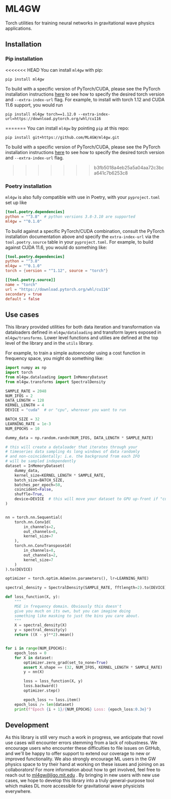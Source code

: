 # ML4GW

Torch utilities for training neural networks in gravitational wave physics applications.

## Installation
### Pip installation
<<<<<<< HEAD
You can install `ml4gw` with pip:

```console
pip install ml4gw
```

To build with a specific version of PyTorch/CUDA, please see the PyTorch installation instructions [here](https://pytorch.org/get-started/previous-versions/) to see how to specify the desired torch version and `--extra-index-url` flag. For example, to install with torch 1.12 and CUDA 11.6 support, you would run

```console
pip install ml4gw torch==1.12.0 --extra-index-url=https://download.pytorch.org/whl/cu116
```
=======
You can install `ml4gw` by pointing `pip` at this repo:

```console
pip install git+https://github.com/ML4GW/ml4gw.git
```

To build with a specific version of PyTorch/CUDA, please see the PyTorch installation instructions [here](https://pytorch.org/get-started/previous-versions/) to see how to specify the desired torch version and `--extra-index-url` flag.
>>>>>>> b3fb5018a4eb25a5a04aa72c3bca641c7b6253c8

### Poetry installation
`ml4gw` is also fully compatible with use in Poetry, with your `pyproject.toml` set up like

```toml
[tool.poetry.dependencies]
python = "^3.8"  # python versions 3.8-3.10 are supported
ml4gw = "^0.1.0"
```

To build against a specific PyTorch/CUDA combination, consult the PyTorch installation documentation above and specify the `extra-index-url` via the `tool.poetry.source` table in your `pyproject.toml`. For example, to build against CUDA 11.6, you would do something like:

```toml
[tool.poetry.dependencies]
python = "^3.8"
ml4gw = "^0.1.0"
torch = {version = "^1.12", source = "torch"}

[[tool.poetry.source]]
name = "torch"
url = "https://download.pytorch.org/whl/cu116"
secondary = true
default = false
```

## Use cases
This library provided utilities for both data iteration and transformation via dataloaders defined in `ml4gw/dataloading` and transform layers exposed in `ml4gw/transforms`. Lower level functions and utilies are defined at the top level of the library and in the `utils` library.

For example, to train a simple autoencoder using a cost function in frequency space, you might do something like:

```python
import numpy as np
import torch
from ml4gw.dataloading import InMemoryDataset
from ml4gw.transforms import SpectralDensity

SAMPLE_RATE = 2048
NUM_IFOS = 2
DATA_LENGTH = 128
KERNEL_LENGTH = 4
DEVICE = "cuda"  # or "cpu", wherever you want to run

BATCH_SIZE = 32
LEARNING_RATE = 1e-3
NUM_EPOCHS = 10

dummy_data = np.random.randn(NUM_IFOS, DATA_LENGTH * SAMPLE_RATE)

# this will create a dataloader that iterates through your
# timeseries data sampling 4s long windows of data randomly
# and non-coincidentally: i.e. the background from each IFO
# will be sampled independently
dataset = InMemoryDataset(
    dummy_data,
    kernel_size=KERNEL_LENGTH * SAMPLE_RATE,
    batch_size=BATCH_SIZE,
    batches_per_epoch=50,
    coincident=False,
    shuffle=True,
    device=DEVICE  # this will move your dataset to GPU up-front if "cuda"
)


nn = torch.nn.Sequential(
    torch.nn.Conv1d(
        in_channels=2,
        out_channels=8,
        kernel_size=7
    ),
    torch.nn.ConvTranspose1d(
        in_channels=8,
        out_channels=2,
        kernel_size=7
    )
).to(DEVICE)

optimizer = torch.optim.Adam(nn.parameters(), lr=LEARNING_RATE)

spectral_density = SpectralDensity(SAMPLE_RATE, fftlength=2).to(DEVICE)

def loss_function(X, y):
    """
    MSE in frequency domain. Obviously this doesn't
    give you much on its own, but you can imagine doing
    something like masking to just the bins you care about.
    """
    X = spectral_density(X)
    y = spectral_density(y)
    return ((X - y)**2).mean()


for i in range(NUM_EPOCHS):
    epoch_loss = 0
    for X in dataset:
        optimizer.zero_grad(set_to_none=True)
        assert X.shape == (32, NUM_IFOS, KERNEL_LENGTH * SAMPLE_RATE)
        y = nn(X)

        loss = loss_function(X, y)
        loss.backward()
        optimizer.step()

        epoch_loss += loss.item()
    epoch_loss /= len(dataset)
    print(f"Epoch {i + 1}/{NUM_EPOCHS} Loss: {epoch_loss:0.3e}")
```

## Development
As this library is still very much a work in progress, we anticipate that novel use cases will encounter errors stemming from a lack of robustness.
We encourage users who encounter these difficulties to file issues on GitHub, and we'll be happy to offer support to extend our coverage to new or improved functionality.
We also strongly encourage ML users in the GW physics space to try their hand at working on these issues and joining on as collaborators!
For more information about how to get involved, feel free to reach out to [ml4gw@ligo.mit.edu](mailto:ml4gw@ligo.mit.edu) .
By bringing in new users with new use cases, we hope to develop this library into a truly general-purpose tool which makes DL more accessible for gravitational wave physicists everywhere.
